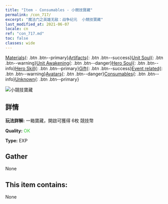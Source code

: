 ```yaml
---
title: "Item - Consumables - 小競技寶藏"
permalink: /con_717/
excerpt: "魔法门之英雄无敌：战争纪元  小競技寶藏"
last_modified_at: 2021-06-07
locale: cn
ref: "con_717.md"
toc: false
classes: wide
---
```

 [Materials](/ItemsCN/){: .btn .btn--primary}[Artifacts](/ItemsCN/Artifacts/){: .btn .btn--success}[Unit Soul](/ItemsCN/UnitSoul/){: .btn .btn--warning}[Unit Awakening](/ItemsCN/UnitAwakening/){: .btn .btn--danger}[Hero Soul](/ItemsCN/HeroSoul/){: .btn .btn--info}[Hero Skill](/ItemsCN/HeroSkill/){: .btn .btn--primary}[Gift](/ItemsCN/Gift/){: .btn .btn--success}[Event related](/ItemsCN/Events/){: .btn .btn--warning}[Avatars](/ItemsCN/Avatars/){: .btn .btn--danger}[Consumables](/ItemsCN/Consumables/){: .btn .btn--info}[Unknown](/ItemsCN/Unknown/){: .btn .btn--primary}

 ![小競技寶藏](/images/t/i_502.png)

## 詳情
 **玩法詳解:** 一箱寶藏，開啟可獲得 6枚 競技幣

 **Quality:** <span style="color: #32CD32">OK</span>

 **Type:** EXP

## Gather

  None

## This item contains:

  None

